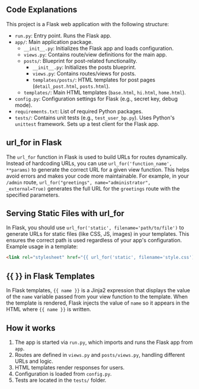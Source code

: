 
## Code Explanations

This project is a Flask web application with the following structure:

- `run.py`: Entry point. Runs the Flask app.
- `app/`: Main application package.
	- `__init__.py`: Initializes the Flask app and loads configuration.
	- `views.py`: Contains route/view definitions for the main app.
	- `posts/`: Blueprint for post-related functionality.
		- `__init__.py`: Initializes the posts blueprint.
		- `views.py`: Contains routes/views for posts.
		- `templates/posts/`: HTML templates for post pages (`detail_post.html`, `posts.html`).
	- `templates/`: Main HTML templates (`base.html`, `hi.html`, `home.html`).
- `config.py`: Configuration settings for Flask (e.g., secret key, debug mode).
- `requirements.txt`: List of required Python packages.
- `tests/`: Contains unit tests (e.g., `test_user_bp.py`). Uses Python's `unittest` framework. Sets up a test client for the Flask app.

## url_for in Flask

The `url_for` function in Flask is used to build URLs for routes dynamically. Instead of hardcoding URLs, you can use `url_for('function_name', **params)` to generate the correct URL for a given view function. This helps avoid errors and makes your code more maintainable. For example, in your `/admin` route, `url_for("greetings", name="administrator", _external=True)` generates the full URL for the `greetings` route with the specified parameters.

## Serving Static Files with url_for

In Flask, you should use `url_for('static', filename='path/to/file')` to generate URLs for static files (like CSS, JS, images) in your templates. This ensures the correct path is used regardless of your app's configuration. Example usage in a template:

```html
<link rel="stylesheet" href="{{ url_for('static', filename='style.css') }}">
```

## {{ }} in Flask Templates

In Flask templates, `{{ name }}` is a Jinja2 expression that displays the value of the `name` variable passed from your view function to the template. When the template is rendered, Flask injects the value of `name` so it appears in the HTML where `{{ name }}` is written.

## How it works

1. The app is started via `run.py`, which imports and runs the Flask app from `app`.
2. Routes are defined in `views.py` and `posts/views.py`, handling different URLs and logic.
3. HTML templates render responses for users.
4. Configuration is loaded from `config.py`.
5. Tests are located in the `tests/` folder.
